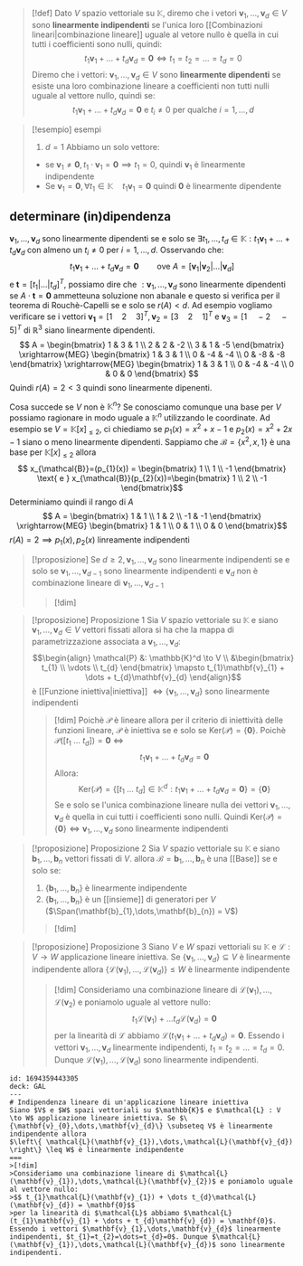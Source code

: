 >[!def]
>Dato $V$ spazio vettoriale su $\mathbb{K}$, diremo che i vetori $\mathbf{v}_{1},\dots, \mathbf{v}_{d} \in V$ sono **linearmente indipendenti** se l'unica loro [[Combinazioni lineari|combinazione lineare]] uguale al vetore nullo è quella in cui tutti i coefficienti sono nulli, quindi:
> $$ t_{1}\mathbf{v}_{1} + \dots + t_{d}\mathbf{v}_{d} = \mathbf{0} \iff t_{1} = t_{2} = \dots = t_{d} = 0 $$
> Diremo che i vettori: $\mathbf{v}_{1},\dots,\mathbf{v}_{d} \in V$ sono **linearmente dipendenti** se esiste una loro combinazione lineare a coefficienti non tutti nulli uguale al vettore nullo, quindi se:
>  $$ t_{1}\mathbf{v}_{1} + \dots + t_{d}\mathbf{v}_{d} = \mathbf{0} \text{ e } t_{i} \neq 0 \text{ per qualche } i = 1,\dots,d$$
>

>[!esempio] esempi
>1. $d = 1$
>	Abbiamo un solo vettore:
>	- se $\mathbf{v}_{1} \neq \mathbf{0}, t_{1} \cdot \mathbf{v}_{1} = \mathbf{0} \implies t_{1} = 0$, quindi $\mathbf{v}_{1}$ è linearmente indipendente
>	- Se $\mathbf{v}_{1} = \mathbf{0}, \forall t_{1} \in \mathbb{K}\quad t_{1}\mathbf{v}_{1} = \mathbf{0}$ quindi $\mathbf{0}$ è linearmente dipendente


## determinare (in)dipendenza
$\mathbf{v}_{1},\dots,\mathbf{v}_{d}$ sono linearmente dipendenti se e solo se $\exists t_{1},\dots,t_{d} \in \mathbb{K} : t_{1}\mathbf{v}_{1} + \dots + t_{d}\mathbf{v}_{d}$ con almeno un $t_{i} \neq 0$ per $i = 1,\dots,d$. Osservando che:
$$ t_{1}\mathbf{v}_{1} + \dots + t_{d}\mathbf{v}_{d} = \mathbf{0}\qquad\text{ove }A = [\mathbf{v}_{1}|\mathbf{v}_{2}|\dots|\mathbf{v}_{d}] $$
e $\mathbf{t} = [t_{1}|\dots|t_{d}]^T$, possiamo dire che $:\mathbf{v}_{1},\dots,\mathbf{v}_{d}$ sono linearmente dipendenti se $A\cdot \mathbf{t} = \mathbf{0}$ ammetteuna soluzione non abanale e questo si verifica per il teorema di Rouchè-Capelli se e solo se $r(A) < d$. Ad esempio vogliamo verificare se i vettori $\mathbf{v_{1}}=[1\quad 2\quad 3]^T, \mathbf{v}_{2}=[3\quad 2\quad 1]^T$ e $\mathbf{v}_{3}=[1 \quad -2\quad -5]^T$ di $\mathbb{R}^3$ siano linearmente dipendenti.
$$ A = \begin{bmatrix}
1 & 3 & 1 \\
2 & 2 & -2 \\
3 & 1 & -5
\end{bmatrix} \xrightarrow{MEG} \begin{bmatrix}
1 & 3 & 1 \\
0 & -4 & -4  \\
0 & -8 & -8
\end{bmatrix} \xrightarrow{MEG} \begin{bmatrix}
1 & 3 & 1 \\
0 & -4 & -4 \\
0 & 0 & 0
\end{bmatrix} 
$$
Quindi $r(A) = 2 < 3$ quindi sono linearmente dipenenti.

Cosa succede se $V$ non è $\mathbb{K}^n$?
Se conosciamo comunque una base per $V$ possiamo ragionare in modo uguale a $\mathbb{K}^n$ utilizzando le coordinate. Ad esempio se $V=\mathbb{K}[x]_{ \leq 2}$, ci chiediamo se $p_{1}(x) = x^2 + x - 1$ e $p_{2}(x) = x^2+2x -1$ siano o meno linearmente dipendenti.
Sappiamo che $\mathcal{B} = \left\{x^2,x,1 \right\}$ è una base per $\mathbb{K}[x]_{\leq {2}}$ allora
$$ x_{\mathcal{B}}=(p_{1}(x)) = \begin{bmatrix}
1 \\
1 \\
-1
\end{bmatrix} \text{ e }
x_{\mathcal{B}}(p_{2}(x))=\begin{bmatrix}
1 \\
2 \\
-1
\end{bmatrix}$$Determiniamo quindi il rango di $A$
$$ A = \begin{bmatrix}
1 & 1 \\
1 & 2 \\
-1 & -1
\end{bmatrix} \xrightarrow{MEG}
\begin{bmatrix}
1 & 1 \\
0 & 1 \\
0 & 0
\end{bmatrix}$$
	$r(A)=2 \implies p_{1}(x),p_{2}(x)$ linreamente indipendenti

>[!proposizione]
>Se $d \geq 2, \mathbf{v}_{1},\dots,\mathbf{v}_{d}$ sono linearmente indipendenti se e solo se $\mathbf{v}_{1},\dots,\mathbf{v}_{d-1}$ sono linearmente indipendenti e $\mathbf{v}_{d}$ non è combinazione lineare di $\mathbf{v}_{1},\dots,\mathbf{v}_{d-1}$
>
>>[!dim]


>[!proposizione] Proposizione 1
>Sia $V$ spazio vettoriale su $\mathbb{K}$ e siano $\mathbf{v}_{1},\dots,\mathbf{v}_{d} \in V$ vettori fissati allora si ha che la mappa di parametrizzazione associata a $\mathbf{v}_{1},\dots,\mathbf{v}_{d} :$ $$\begin{align}
>\mathcal{P} &: \mathbb{K}^d \to V \\
>&\begin{bmatrix}
t_{1} \\
\vdots \\
t_{d}
\end{bmatrix} \mapsto t_{1}\mathbf{v}_{1} + \dots + t_{d}\mathbf{v}_{d}
>\end{align}$$
>è [[Funzione iniettiva|iniettiva]] $\iff \left\{ \mathbf{v}_{1},\dots,\mathbf{v}_{d} \right\}$ sono linearmente indipendenti
>
>>[!dim]
>>Poichè $\mathcal{P}$ è lineare allora per il criterio di iniettività delle funzioni lineare, $\mathcal{P}$ è iniettiva se e solo se $\text{Ker}(\mathcal{P}) = \left\{ \mathbf{0} \right\}$. Poichè $\mathcal{P}([t_{1}\ \dots\ t_{d}]) = \mathbf{0}$ $\iff$
>> $$ t_{1}\mathbf{v}_{1}+ \dots + t_{d}\mathbf{v}_{d} = \mathbf{0} $$
>> Allora:
>> $$ \text{Ker}(\mathcal{P}) = \left\{ [t_{1}\ \dots\ t_{d}] \in \mathbb{K}^d : t_{1}\mathbf{v}_{1} + \dots + t_{d}\mathbf{v}_{d} = \mathbf{0} \right\} = \left\{ \mathbf{0} \right\}   $$
>> Se e solo se l'unica combinazione lineare nulla dei vettori $\mathbf{v}_{1},\dots,\mathbf{v}_{d}$ è quella in cui tutti i coefficienti sono nulli.
>> Quindi $\text{Ker}(\mathcal{P}) = \left\{ \mathbf{0} \right\} \iff \mathbf{v}_{1},\dots,\mathbf{v}_{d}$ sono linearmente indipendenti
 

>[!proposizione] Proposizione 2
>Sia $V$ spazio vettoriale su $\mathbb{K}$ e siano $\mathbf{b}_{1},\dots,\mathbf{b}_{n}$ vettori fissati di $V$. allora $\mathcal{B} = {\mathbf{b}_{1},\dots,\mathbf{b}_{n}}$ è una [[Base]] se e solo se:
>1. $\left\{ \mathbf{b}_{1},\dots,\mathbf{b}_{n} \right\}$ è linearmente indipendente
>2. $\left\{ \mathbf{b}_{1},\dots,\mathbf{b}_{n} \right\}$ è un [[insieme]] di generatori per $V$ ($\Span(\mathbf{b}_{1},\dots,\mathbf{b}_{n}) = V$)
>
>>[!dim]

>[!proposizione] Proposizione 3
>Siano $V$ e $W$ spazi vettoriali su $\mathbb{K}$ e $\mathcal{L} : V \to W$ applicazione lineare iniettiva. Se $\{\mathbf{v}_{1},\dots,\mathbf{v}_{d}\} \subseteq V$ è linearmente indipendente allora
>$\left\{ \mathcal{L}(\mathbf{v}_{1}),\dots,\mathcal{L}(\mathbf{v}_{d}) \right\} \leq W$ è linearmente indipendente
>>[!dim]
>>Consideriamo una combinazione lineare di $\mathcal{L}(\mathbf{v}_{1}),\dots,\mathcal{L}(\mathbf{v}_{2})$ e poniamolo uguale al vettore nullo:
>>$$ t_{1}\mathcal{L}(\mathbf{v}_{1}) + \dots t_{d}\mathcal{L}(\mathbf{v}_{d}) = \mathbf{0}$$
>>per la linearità di $\mathcal{L}$ abbiamo $\mathcal{L}(t_{1}\mathbf{v}_{1} + \dots + t_{d}\mathbf{v}_{d}) = \mathbf{0}$. Essendo i vettori $\mathbf{v}_{1},\dots,\mathbf{v}_{d}$ linearmente indipendenti, $t_{1}=t_{2}=\dots=t_{d}=0$. Dunque $\mathcal{L}(\mathbf{v}_{1}),\dots,\mathcal{L}(\mathbf{v}_{d})$ sono linearmente indipendenti.


```anki
id: 1694359443305
deck: GAL
---
# Indipendenza lineare di un'applicazione lineare iniettiva 
Siano $V$ e $W$ spazi vettoriali su $\mathbb{K}$ e $\mathcal{L} : V \to W$ applicazione lineare iniettiva. Se $\{\mathbf{v}_{0},\dots,\mathbf{v}_{d}\} \subseteq V$ è linearmente indipendente allora
$\left\{ \mathcal{L}(\mathbf{v}_{1}),\dots,\mathcal{L}(\mathbf{v}_{d}) \right\} \leq W$ è linearmente indipendente
===
>[!dim]
>Consideriamo una combinazione lineare di $\mathcal{L}(\mathbf{v}_{1}),\dots,\mathcal{L}(\mathbf{v}_{2})$ e poniamolo uguale al vettore nullo:
>$$ t_{1}\mathcal{L}(\mathbf{v}_{1}) + \dots t_{d}\mathcal{L}(\mathbf{v}_{d}) = \mathbf{0}$$
>per la linearità di $\mathcal{L}$ abbiamo $\mathcal{L}(t_{1}\mathbf{v}_{1} + \dots + t_{d}\mathbf{v}_{d}) = \mathbf{0}$. Essendo i vettori $\mathbf{v}_{1},\dots,\mathbf{v}_{d}$ linearmente indipendenti, $t_{1}=t_{2}=\dots=t_{d}=0$. Dunque $\mathcal{L}(\mathbf{v}_{1}),\dots,\mathcal{L}(\mathbf{v}_{d})$ sono linearmente indipendenti.
```


